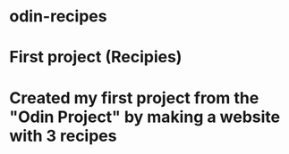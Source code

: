 # odin-recipes
# First project (Recipies)
# Created my first project from the "Odin Project" by making a website with 3 recipes